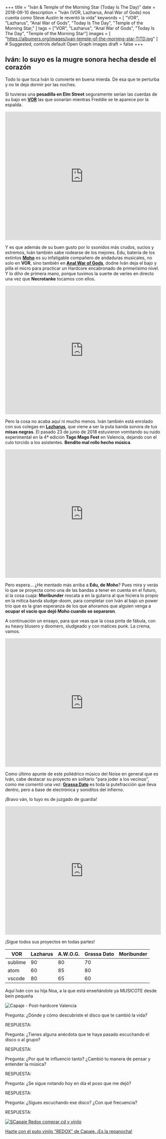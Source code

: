 +++
title = "Iván & Temple of the Morning Star (Today Is The Day)"
date = 2018-09-10
description = "Iván (VOR, Lazharus, Anal War of Gods) nos cuenta como Steve Austin le reventó la vida"
keywords = [
  "VOR",
  "Lazharus",
  "Anal War of Gods",
  "Today Is The Day",
  "Temple of the Morning Star,"
]
tags = ["VOR", "Lazharus", "Anal War of Gods", "Today Is The Day", "Temple of the Morning Star"] 
images = [
    "https://albumers.org/images/ivan-temple-of-the-morning-star-TITD.jpg"
] # Suggested, controls default Open Graph images
draft = false
+++  
<h2>Iván: lo suyo es la mugre sonora hecha desde el corazón</h2>
Todo lo que toca Iván lo convierte en buena mierda. De esa que te perturba y no te deja dormir por las noches. 

Si tuvieras una <strong>pesadilla en Elm Street</strong> seguramente serían las cuerdas de su bajo en <strong><a href="https://vorband.bandcamp.com/" title="VOR Bandcamp" target="_blank" rel="external noopener">VOR</a></strong> las que sonarían mientras Freddie se te aparece por la espalda. 

<div class="video-container">
<iframe width="100%" height="415" src="https://www.youtube.com/embed/7Y03gmdpTUU?rel=0" title="VOR - Cudgel, Depravador álbum, videoclip oficial" frameborder="0" allow="autoplay; encrypted-media" allowfullscreen></iframe>
</div>

Y es que además de su buen gusto por lo ssonidos más crudos, sucios y extremos, Iván también sabe rodearse de los mejores. Edu, batería de los extintos <strong><a href="https://trabucrecords.bandcamp.com/album/017-moho-20-u-as-lp" target="_blank" rel="external noopener">Moho</a></strong> es su infatigable compañero de andaduras musicales, no solo en <strong>VOR</strong>, sino también en <strong><a href="" target="_blank" rel="external noopener">Anal War of Gods</a></strong>, dodne Iván deja el bajo y pilla el micro para practicar un Hardcore encabronado de primerísimo nivel. Y lo diho de primera mano, porque tuvimos la suerte de verles en directo una vez que <strong>Necrotanke</strong> tocamos con ellos.

<div class="video-container">
<iframe width="100%" height="415" src="https://www.youtube.com/embed/ioVrV9I10hE?rel=0" title="Anal War of Gods, Hardcore, directo Madrid" frameborder="0" allow="autoplay; encrypted-media" allowfullscreen></iframe>
</div>

Pero la cosa no acaba aquí ni mucho menos. Iván también está enrolado con sus colegas en <strong><a href="https://lazharus.bandcamp.com/" target="_blank" rel="external noopener">Lazharus</a></strong>, que viene a ser la puta banda sonora de tus <strong>misas negras</strong>. El pasado 23 de junio de 2018 estuvieron vomitando su ruido experimental en la 4ª edición <strong>Tago Mago Fest</strong> en Valencia, dejando con el culo torcido a los asistentes. <strong>Bendito mal rollo hecho música</strong>.

<div class="video-container">
<iframe width="100%" height="415" src="https://www.youtube.com/embed/TDJSTcWPCiY?rel=0" title="Lazharus, Experimental Noise, Madrid, Directo sala Wurlitzer" frameborder="0" allow="autoplay; encrypted-media" allowfullscreen></iframe>
</div>

Pero espera... ¿He mentado más arriba a <strong>Edu, de Moho</strong>? Pues mira y verás lo que se proyecta como una de las bandas a tener en cuenta en el futuro, si la cosa cuaja: <strong>Moribunder</strong> rescata a en la gutarra al que hiciera lo propio en la mítica banda sludge-doom, para completar con Iván al bajo un power trío que es la gran esperanza de los que añoramos que alguien venga a <strong>ocupar el vacío que dejó Moho cuando se separaron</strong>.

A continuación un ensayo, para que veas que la cosa pinta de fábula, con su heavy blusero y doomero, sludgeado y con matices punk. La crema, vamos.

<div class="video-container">
<iframe width="100%" height="415" src="https://www.youtube.com/embed/veoXVDMaTSY?rel=0" title="Moribunder, Sludge Doom, Madrid, miembros de Moho" frameborder="0" allow="autoplay; encrypted-media" allowfullscreen></iframe>
</div>

Como último apunte de este poliédrico músico del Noise en general que es Iván, cabe destacar su proyecto en solitario "para joder a los vecinos", como me comentó una vez: <strong><a href="https://trucoesparrago.bandcamp.com/album/tr-030-grassa-dato-despojo-humano-cassette" target="_blank" rel="external noopener">Grassa Dato</a></strong> es toda la putefracción que lleva dentro, pero a base de electrónica y soniditos del infierno. 

¡Bravo ván, lo tuyo es de juzgado de guardia!

<div class="video-container">
<iframe width="100%" height="415" src="https://www.youtube.com/embed/dzuIwW40Ehc?rel=0" title="GRASSA DATO 2018 SLA ROCK & POP" frameborder="0" allow="autoplay; encrypted-media" allowfullscreen></iframe>
</div>

¡Sigue todos sus proyectos en todas partes!


<table>
<thead>
<tr>
<th>VOR</th>
<th>Lazharus</th>
<th>A.W.O.G.</th>
<th>Grassa Dato</th>
<th>Moribunder</th>
</tr>
</thead>
<tbody>
<tr>
<td>sublime</td>
<td>90</td>
<td>80</td>
<td>70</td>
</tr>
<tr>
<td>atom</td>
<td>60</td>
<td>85</td>
<td>80</td>
</tr>
<tr>
<td>vscode</td>
<td>80</td>
<td>65</td>
<td>60</td>
</tr>
</tbody>
</table>

<div class="alert alert-success">
Aquí Iván con su hija Noa, a la que está enseñándole ya MUSICOTE desde bein pequeña
</div>

<img
  data-sizes="auto"
  data-src="/images/ivan-temple-of-the-morning-star-TITD.jpg"
  alt="Capaje - Post-hardcore Valencia"
  class="lazyload">

<div class="alert alert-info">
Pregunta: ¿Dónde y cómo descubriste el disco que te cambió la vida?
</div>

RESPUESTA:


<script async src="//pagead2.googlesyndication.com/pagead/js/adsbygoogle.js"></script>
<ins class="adsbygoogle"
     style="display:block; text-align:center;"
     data-ad-layout="in-article"
     data-ad-format="fluid"
     data-ad-client="ca-pub-2032573255527749"
     data-ad-slot="2857659837"></ins>
<script>
     (adsbygoogle = window.adsbygoogle || []).push({});
</script>

<div class="alert alert-info">
Pregunta: ¿Tienes alguna anécdota que te haya pasado escuchando el disco o al grupo? 
</div>

RESPUESTA:

<div class="alert alert-info">
Pregunta: ¿Por qué te influenció tanto? ¿Cambió tu manera de pensar y entender la música?  
</div>

RESPUESTA:

<div class="alert alert-info">
Pregunta: ¿Se sigue notando hoy en día el poso que me dejó?  
</div>

RESPUESTA:

<div class="alert alert-info">
Pregunta: ¿Sigues escuchando ese disco? ¿Con qué frecuencia? 
</div>

RESPUESTA:


<div class="banner-box">
<a href="http://www.culpablerecords.com/portfolio/capaje-redox-cr14/" target="_blank" rel="nofollow noopener">
<img
  data-sizes="auto"
  data-src="/images/Capaje-Redox-comprar-cd-vinilo.jpg"
  alt="SCapaje Redox comprar cd y vinilo"
  class="lazyload banner"> 
</a>

<p><a href="http://www.culpablerecords.com/portfolio/capaje-redox-cr14/" target="_blank" rel="external nofollow noopener">Hazte con el puto vinilo "REDOX" de Capaje. ¡Es la repanocha!</a></p>
</div>


<script async src="//pagead2.googlesyndication.com/pagead/js/adsbygoogle.js"></script>
<ins class="adsbygoogle"
     style="display:block; text-align:center;"
     data-ad-layout="in-article"
     data-ad-format="fluid"
     data-ad-client="ca-pub-2032573255527749"
     data-ad-slot="2857659837"></ins>
<script>
     (adsbygoogle = window.adsbygoogle || []).push({});
</script>

